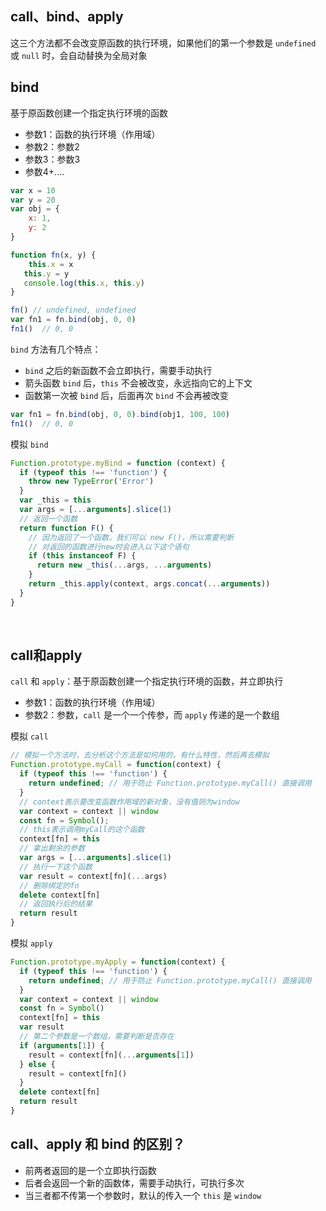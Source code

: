 ## call、bind、apply
这三个方法都不会改变原函数的执行环境，如果他们的第一个参数是 `undefined` 或 `null` 时，会自动替换为全局对象

## bind
基于原函数创建一个指定执行环境的函数
* 参数1：函数的执行环境（作用域）
* 参数2：参数2
* 参数3：参数3
* 参数4+....
```js
var x = 10
var y = 20
var obj = {
    x: 1,
    y: 2
}

function fn(x, y) {
    this.x = x
   this.y = y
   console.log(this.x, this.y)
}

fn() // undefined, undefined
var fn1 = fn.bind(obj, 0, 0)
fn1()  // 0, 0
```

`bind` 方法有几个特点：
* `bind` 之后的新函数不会立即执行，需要手动执行
* 箭头函数 `bind` 后，`this` 不会被改变，永远指向它的上下文
* 函数第一次被 `bind` 后，后面再次 `bind` 不会再被改变
```js
var fn1 = fn.bind(obj, 0, 0).bind(obj1, 100, 100)
fn1()  // 0, 0
```

模拟 `bind`
```js
Function.prototype.myBind = function (context) {
  if (typeof this !== 'function') {
    throw new TypeError('Error')
  }
  var _this = this
  var args = [...arguments].slice(1)
  // 返回一个函数
  return function F() {
    // 因为返回了一个函数，我们可以 new F()，所以需要判断
    // 对返回的函数进行new时会进入以下这个语句
    if (this instanceof F) {
      return new _this(...args, ...arguments)
    }
    return _this.apply(context, args.concat(...arguments))
  }
}
```

<br/> 

## call和apply

`call` 和 `apply`：基于原函数创建一个指定执行环境的函数，并立即执行
* 参数1：函数的执行环境（作用域）
* 参数2：参数，`call` 是一个一个传参，而 `apply` 传递的是一个数组

模拟 `call`
```js
// 模拟一个方法时，去分析这个方法是如何用的，有什么特性，然后再去模拟
Function.prototype.myCall = function(context) {
  if (typeof this !== 'function') {
    return undefined; // 用于防止 Function.prototype.myCall() 直接调用
  }
  // context表示要改变函数作用域的新对象，没有值则为window
  var context = context || window
  const fn = Symbol();
  // this表示调用myCall的这个函数
  context[fn] = this
  // 拿出剩余的参数
  var args = [...arguments].slice(1)
  // 执行一下这个函数
  var result = context[fn](...args)
  // 删除绑定的fn
  delete context[fn]
  // 返回执行后的结果
  return result
}
```


模拟 `apply`
```js
Function.prototype.myApply = function(context) {
  if (typeof this !== 'function') {
    return undefined; // 用于防止 Function.prototype.myCall() 直接调用
  }
  var context = context || window
  const fn = Symbol()
  context[fn] = this
  var result
  // 第二个参数是一个数组，需要判断是否存在
  if (arguments[1]) {
    result = context[fn](...arguments[1])
  } else {
    result = context[fn]()
  }
  delete context[fn]
  return result
}
```

## call、apply 和 bind 的区别？
* 前两者返回的是一个立即执行函数
* 后者会返回一个新的函数体，需要手动执行，可执行多次
* 当三者都不传第一个参数时，默认的传入一个 `this` 是 `window`